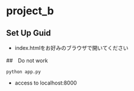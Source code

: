 # project_b

## Set Up Guid
- index.htmlをお好みのブラウザで開いてください

##　Do not work

`python app.py`
 
 - access to localhost:8000
